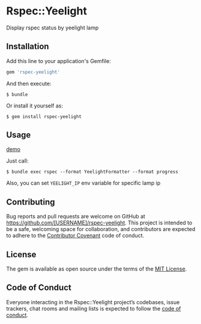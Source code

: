 # Rspec::Yeelight

Display rspec status by yeelight lamp

## Installation

Add this line to your application's Gemfile:

```ruby
gem 'rspec-yeelight'
```

And then execute:

    $ bundle

Or install it yourself as:

    $ gem install rspec-yeelight

## Usage

[demo](https://twitter.com/anton_davydov/status/948651515782291458)

Just call:

```
$ bundle exec rspec --format YeelightFormatter --format progress
```

Also, you can set `YEELIGHT_IP` env variable for specific lamp ip

## Contributing

Bug reports and pull requests are welcome on GitHub at https://github.com/[USERNAME]/rspec-yeelight. This project is intended to be a safe, welcoming space for collaboration, and contributors are expected to adhere to the [Contributor Covenant](http://contributor-covenant.org) code of conduct.

## License

The gem is available as open source under the terms of the [MIT License](https://opensource.org/licenses/MIT).

## Code of Conduct

Everyone interacting in the Rspec::Yeelight project’s codebases, issue trackers, chat rooms and mailing lists is expected to follow the [code of conduct](https://github.com/[USERNAME]/rspec-yeelight/blob/master/CODE_OF_CONDUCT.md).
